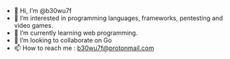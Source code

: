 - 👋 Hi, I’m @b30wu7f
- 👀 I’m interested in programming languages, frameworks, pentesting and video games.
- 🌱 I’m currently learning web programming.
- 💞️ I’m looking to collaborate on Go
- 📫 How to reach me : b30wu7f@protonmail.com

<!---
b30wu7f/b30wu7f is a ✨ special ✨ repository because its `README.md` (this file) appears on your GitHub profile.
You can click the Preview link to take a look at your changes.
--->
